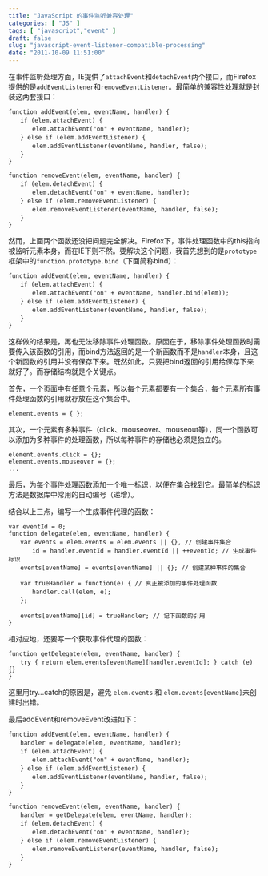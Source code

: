 ```yaml
---
title: "JavaScript 的事件监听兼容处理"
categories: [ "JS" ]
tags: [ "javascript","event" ]
draft: false
slug: "javascript-event-listener-compatible-processing"
date: "2011-10-09 11:51:00"
---
```


在事件监听处理方面，IE提供了`attachEvent`和`detachEvent`两个接口，而Firefox提供的是`addEventListener`和`removeEventListener`。最简单的兼容性处理就是封装这两套接口：

    function addEvent(elem, eventName, handler) {
    　　if (elem.attachEvent) {
    　　　　elem.attachEvent("on" + eventName, handler);
    　　} else if (elem.addEventListener) {
    　　　　elem.addEventListener(eventName, handler, false);
    　　}
    }
    
    function removeEvent(elem, eventName, handler) {
    　　if (elem.detachEvent) {
    　　　　elem.detachEvent("on" + eventName, handler);
    　　} else if (elem.removeEventListener) {
    　　　　elem.removeEventListener(eventName, handler, false);
    　　}
    }


<!--more-->


然而，上面两个函数还没把问题完全解决。Firefox下，事件处理函数中的this指向被监听元素本身，而在IE下则不然。要解决这个问题，我首先想到的是`prototype`框架中的`function.prototype.bind`（下面简称bind）：

    function addEvent(elem, eventName, handler) {
    　　if (elem.attachEvent) {
    　　　　elem.attachEvent("on" + eventName, handler.bind(elem));
    　　} else if (elem.addEventListener) {
    　　　　elem.addEventListener(eventName, handler, false);
    　　}
    }

这样做的结果是，再也无法移除事件处理函数。原因在于，移除事件处理函数时需要传入该函数的引用，而bind方法返回的是一个新函数而不是`handler`本身，且这个新函数的引用并没有保存下来。既然如此，只要把bind返回的引用给保存下来就好了。而存储结构就是个关键点。

首先，一个页面中有任意个元素，所以每个元素都要有一个集合，每个元素所有事件处理函数的引用就存放在这个集合中。

    element.events = { };

其次，一个元素有多种事件（click、mouseover、mouseout等），同一个函数可以添加为多种事件的处理函数，所以每种事件的存储也必须是独立的。

    element.events.click = {};
    element.events.mouseover = {};
    ...

最后，为每个事件处理函数添加一个唯一标识，以便在集合找到它。最简单的标识方法是数据库中常用的自动编号（递增）。

结合以上三点，编写一个生成事件代理的函数：

    var eventId = 0;
    function delegate(elem, eventName, handler) {
    　　var events = elem.events = elem.events || {}, // 创建事件集合
    　　　　id = handler.eventId = handler.eventId || ++eventId; // 生成事件标识
    　　events[eventName] = events[eventName] || {}; // 创建某种事件的集合
    
    　　var trueHandler = function(e) { // 真正被添加的事件处理函数
    　　　　handler.call(elem, e);
    　　};
    
    　　events[eventName][id] = trueHandler; // 记下函数的引用
    }

相对应地，还要写一个获取事件代理的函数：

    function getDelegate(elem, eventName, handler) {
    　　try { return elem.events[eventName][handler.eventId]; } catch (e) {}
    }

这里用try...catch的原因是，避免 `elem.events` 和 `elem.events[eventName]`未创建时出错。

最后addEvent和removeEvent改进如下：

    function addEvent(elem, eventName, handler) {
    　　handler = delegate(elem, eventName, handler);
    　　if (elem.attachEvent) {
    　　　　elem.attachEvent("on" + eventName, handler);
    　　} else if (elem.addEventListener) {
    　　　　elem.addEventListener(eventName, handler, false);
    　　}
    }
    
    function removeEvent(elem, eventName, handler) {
    　　handler = getDelegate(elem, eventName, handler);
    　　if (elem.detachEvent) {
    　　　　elem.detachEvent("on" + eventName, handler);
    　　} else if (elem.removeEventListener) {
    　　　　elem.removeEventListener(eventName, handler, false);
    　　}
    }

